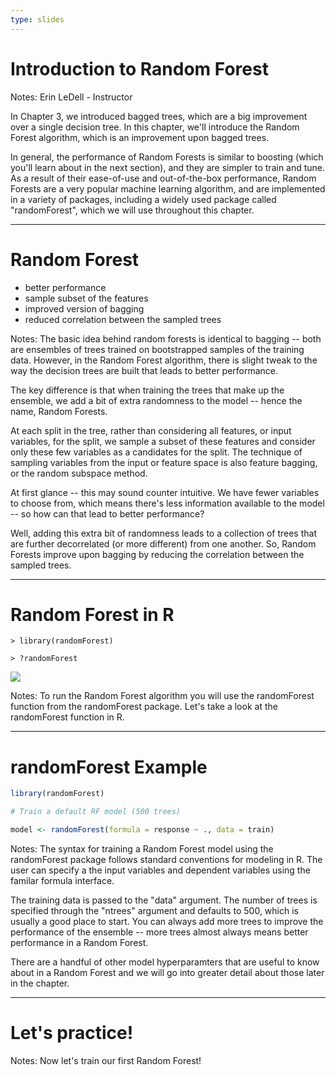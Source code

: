 ```yaml
---
type: slides
---
```


# Introduction to Random Forest

Notes: Erin LeDell - Instructor

In Chapter 3, we introduced bagged trees, which are a big improvement over a single decision tree.  In this chapter, we'll introduce the Random Forest algorithm, which is an improvement upon bagged trees.

In general, the performance of Random Forests is similar to boosting (which you'll learn about in the next section), and they are simpler to train and tune. As a result of their ease-of-use and out-of-the-box performance, Random Forests are a very popular machine learning algorithm, and are implemented in a variety of packages, including a widely used package called "randomForest", which we will use throughout this chapter.  

---

# Random Forest

- better performance
- sample subset of the features
- improved version of bagging
- reduced correlation between the sampled trees

Notes: The basic idea behind random forests is identical to bagging -- both are ensembles of trees trained on bootstrapped samples of the training data.  However, in the Random Forest algorithm, there is slight tweak to the way the decision trees are built that leads to better performance. 

The key difference is that when training the trees that make up the ensemble, we add a bit of extra randomness to the model -- hence the name, Random Forests.  

At each split in the tree, rather than considering all features, or input variables, for the split, we sample a subset of these features and consider only these few variables as a candidates for the split. The technique of sampling variables from the input or feature space is also feature bagging, or the random subspace method.

At first glance -- this may sound counter intuitive.  We have fewer variables to choose from, which means there's less information available to the model -- so how can that lead to better performance?

Well, adding this extra bit of randomness leads to a collection of trees that are further decorrelated (or more different) from one another. So, Random Forests improve upon bagging by reducing the correlation between the sampled trees.

---

# Random Forest in R

```out
> library(randomForest)
```

```out
> ?randomForest
```

![](http://s3.amazonaws.com/assets.datacamp.com/production/course_5590/datasets/rf_rhelp.png)


Notes: To run the Random Forest algorithm you will use the randomForest function from the randomForest package. Let's take a look at the randomForest function in R. 

---

# randomForest Example

```r
library(randomForest)

# Train a default RF model (500 trees)

model <- randomForest(formula = response ~ ., data = train)
```

Notes: The syntax for training a Random Forest model using the randomForest package follows standard conventions for modeling in R.  The user can specify a the input variables and dependent variables using the familar formula interface. 

The training data is passed to the "data" argument.  The number of trees is specified through the "ntrees" argument and defaults to 500, which is usually a good place to start.  You can always add more trees to improve the performance of the ensemble -- more trees almost always means better performance in a Random Forest.   

There are a handful of other model hyperparamters that are useful to know about in a Random Forest and we will go into greater detail about those later in the chapter.

---

# Let's practice!

Notes: Now let's train our first Random Forest!

